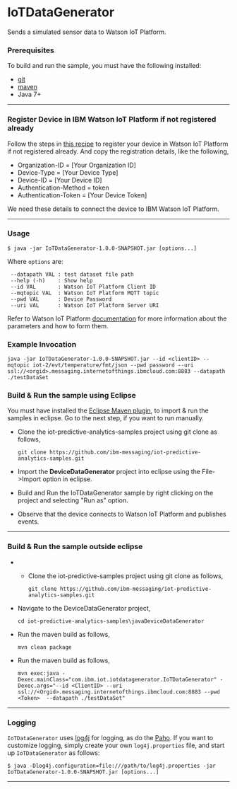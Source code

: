 # IoTDataGenerator

Sends a simulated sensor data to Watson IoT Platform.



### Prerequisites
To build and run the sample, you must have the following installed:

* [git](https://git-scm.com/)
* [maven](https://maven.apache.org/download.cgi)
* Java 7+

----

### Register Device in IBM Watson IoT Platform if not registered already

Follow the steps in [this recipe](https://developer.ibm.com/recipes/tutorials/how-to-register-devices-in-ibm-iot-foundation/) to register your device in Watson IoT Platform if not registered already. And copy the registration details, like the following,

* Organization-ID = [Your Organization ID]
* Device-Type = [Your Device Type]
* Device-ID = [Your Device ID]
* Authentication-Method = token
* Authentication-Token = [Your Device Token]

We need these details to connect the device to IBM Watson IoT Platform.

----

### Usage

    $ java -jar IoTDataGenerator-1.0.0-SNAPSHOT.jar [options...]

Where `options` are:

     --datapath VAL : test dataset file path
     --help (-h)    : Show help
     --id VAL       : Watson IoT Platform Client ID
     --mqtopic VAL  : Watson IoT Platform MQTT topic
     --pwd VAL      : Device Password
     --uri VAL      : Watson IoT Platform Server URI

Refer to Watson IoT Platform [documentation](http://iotf.readthedocs.org/en/latest/devices/mqtt.html) for more information about the parameters and how to form them.

### Example Invocation

    java -jar IoTDataGenerator-1.0.0-SNAPSHOT.jar --id <clientID> --mqtopic iot-2/evt/temperature/fmt/json --pwd password --uri ssl://<orgid>.messaging.internetofthings.ibmcloud.com:8883 --datapath ./testDataSet


### Build & Run the sample using Eclipse

You must have installed the [Eclipse Maven plugin](http://www.eclipse.org/m2e/), to import & run the samples in eclipse. Go to the next step, if you want to run manually.

* Clone the iot-predictive-analytics-samples project using git clone as follows,

    `git clone https://github.com/ibm-messaging/iot-predictive-analytics-samples.git`
    
* Import the **DeviceDataGenerator** project into eclipse using the File->Import option in eclipse.

* Build and Run the IoTDataGenerator sample by right clicking on the project and selecting "Run as" option.

* Observe that the device connects to Watson IoT Platform and publishes events.

----

### Build & Run the sample outside eclipse

* * Clone the iot-predictive-samples project using git clone as follows,

    `git clone https://github.com/ibm-messaging/iot-predictive-analytics-samples.git`
    
* Navigate to the DeviceDataGenerator project, 

    `cd iot-predictive-analytics-samples\javaDeviceDataGenerator`
    
* Run the maven build as follows,

    `mvn clean package`

* Run the maven build as follows,    

    `mvn exec:java -Dexec.mainClass="com.ibm.iot.iotdatagenerator.IoTDataGenerator" -Dexec.args="--id <ClientID> --uri ssl://<Orgid>.messaging.internetofthings.ibmcloud.com:8883 --pwd <Token>  --datapath ./testDataSet"`

----

### Logging
`IoTDataGenerator` uses [log4j](http://logging.apache.org/log4j/2.x/) for logging, as do the [Paho](http://www.eclipse.org/paho/). If you want to customize logging, simply create your own `log4j.properties` file, and start up `IoTDataGenerator` as follows:

    $ java -Dlog4j.configuration=file:///path/to/log4j.properties -jar IoTDataGenerator-1.0.0-SNAPSHOT.jar [options...]

----

